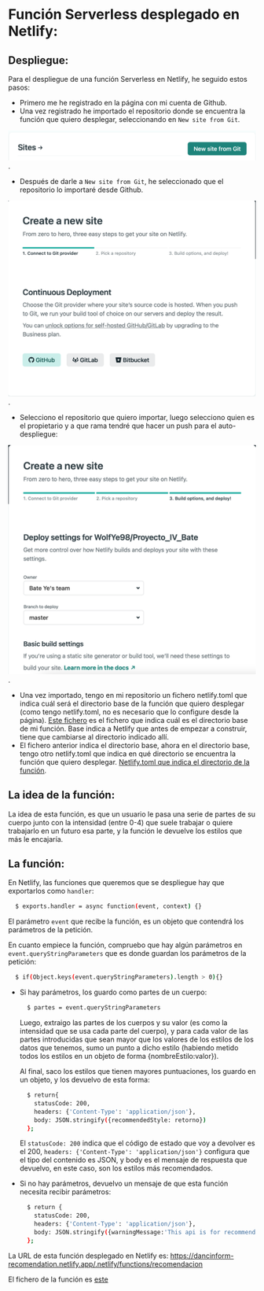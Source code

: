 # Función Serverless desplegado en Netlify:

## Despliegue:
Para el despliegue de una función Serverless en Netlify, he seguido estos pasos:
  - Primero me he registrado en la página con mi cuenta de Github.
  - Una vez registrado he importado el repositorio donde se encuentra la función que quiero desplegar, seleccionando en ```New site from Git```.

  ![Imagen](imagenes/importarBotonNetlify.png).

  - Después de darle a ```New site from Git```, he seleccionado que el repositorio lo importaré desde Github.

  ![Imagen](imagenes/seleccionarGithubNetlify.png).

  - Selecciono el repositorio que quiero importar, luego selecciono quien es el propietario y a que rama tendré que hacer un push para el auto-despliegue:

  ![Imagen](imagenes/ultimoPasoImportarNetlify.png).

  - Una vez importado, tengo en mi repositorio un fichero netlify.toml que indica cuál será el directorio base de la función que quiero desplegar (como tengo netlify.toml, no es necesario que lo configure desde la página).
  [Este fichero](https://github.com/WolfYe98/Proyecto_IV_Bate/blob/master/netlify.toml) es el fichero que indica cuál es el directorio base de mi función.
  Base indica a Netlify que antes de empezar a construir, tiene que cambiarse al directorio indicado allí.
  - El fichero anterior indica el directorio base, ahora en el directorio base, tengo otro netlify.toml que indica en qué directorio se encuentra la función que quiero desplegar.
  [Netlify.toml que indica el directorio de la función](https://github.com/WolfYe98/Proyecto_IV_Bate/blob/master/Netlify/Recommendation/netlify.toml).

## La idea de la función:
La idea de esta función, es que un usuario le pasa una serie de partes de su cuerpo junto con la intensidad (entre 0-4) que suele trabajar o quiere trabajarlo en un futuro esa parte, y la función le devuelve los estilos que más le encajaría.

## La función:
En Netlify, las funciones que queremos que se despliegue hay que exportarlos como ```handler```:
```bash
  $ exports.handler = async function(event, context) {}
```
El parámetro ```event``` que recibe la función, es un objeto que contendrá los parámetros de la petición.

En cuanto empiece la función, compruebo que hay algún parámetros en ```event.queryStringParameters``` que es donde guardan los parámetros de la petición:
```bash
  $ if(Object.keys(event.queryStringParameters).length > 0){}
```
  - Si hay parámetros, los guardo como partes de un cuerpo:
    ```bash
      $ partes = event.queryStringParameters
    ```
    Luego, extraigo las partes de los cuerpos y su valor (es como la intensidad que se usa cada parte del cuerpo), y para cada valor de las partes introducidas que sean mayor que los valores de los estilos de los datos que tenemos, sumo un punto a dicho estilo (habiendo metido todos los estilos en un objeto de forma {nombreEstilo:valor}).

    Al final, saco los estilos que tienen mayores puntuaciones, los guardo en un objeto, y los devuelvo de esta forma:
    ```bash
      $ return{
        statusCode: 200,
        headers: {'Content-Type': 'application/json'},
        body: JSON.stringify({recommendedStyle: retorno})
      };
    ```
    El ```statusCode: 200``` indica que el código de estado que voy a devolver es el 200, ```headers: {'Content-Type': 'application/json'}``` configura que el tipo del contenido es JSON, y body es el mensaje de respuesta que devuelvo, en este caso, son los estilos más recomendados.
  - Si no hay parámetros, devuelvo un mensaje de que esta función necesita recibir parámetros:
    ```bash
      $ return {
        statusCode: 200,
        headers: {'Content-Type': 'application/json'},
        body: JSON.stringify({warningMessage:'This api is for recommend a dancing style, you have to give some bodyparts in spanish and their intensity'})
      };
    ```
La URL de esta función desplegado en Netlify es: https://dancinform-recomendation.netlify.app/.netlify/functions/recomendacion

El fichero de la función es [este](https://github.com/WolfYe98/Proyecto_IV_Bate/blob/master/Netlify/Recommendation/functions/recomendacion.js)
